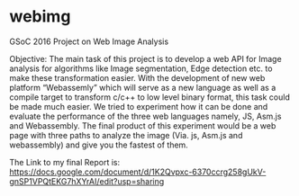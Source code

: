 # webimg
GSoC 2016 Project on Web Image Analysis

Objective:
The main task of this project is to develop a web API for Image analysis for algorithms like Image segmentation, Edge detection etc. to make these transformation easier. With the development of new web platform “Webassemly” which will serve as a new language as well as a compile target to transform c/c++ to low level binary format, this task could be made much easier.  We tried to experiment how it can be done and evaluate the performance of the three web languages namely, JS, Asm.js and Webassembly. The final product of this experiment would be a web page with three paths to analyze the image (Via. js, Asm.js and webassembly) and give you the fastest of them. 

The Link to my final Report is: 
https://docs.google.com/document/d/1K2Qvpxc-6370ccrg258gUkV-gnSP1VPQtEKG7hXYrAI/edit?usp=sharing
